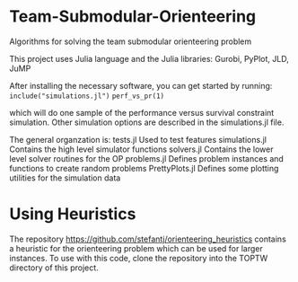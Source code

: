 # Team-Submodular-Orienteering
Algorithms for solving the team submodular orienteering problem

This project uses Julia language and the Julia libraries: Gurobi, PyPlot, JLD, JuMP

After installing the necessary software, you can get started by running: 
`include("simulations.jl")`
`perf_vs_pr(1)`

which will do one sample of the performance versus survival constraint simulation.  Other simulation options are described in the simulations.jl file. 

The general organzation is: 
tests.jl        Used to test features
simulations.jl  Contains the high level simulator functions
solvers.jl      Contains the lower level solver routines for the OP
problems.jl     Defines problem instances and functions to create random problems
PrettyPlots.jl  Defines some plotting utilities for the simulation data

# Using Heuristics
The repository 
https://github.com/stefantj/orienteering_heuristics
contains a heuristic for the orienteering problem which can be used for larger instances. To use with this code, clone the repository into the TOPTW directory of this project.
